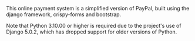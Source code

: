 This online payment system is a simplified version of PayPal, built using the django framework, crispy-forms and
bootstrap.

Note that Python 3.10.00 or higher is required due to the project's use of Django 5.0.2, which has dropped support for
older versions of Python.
